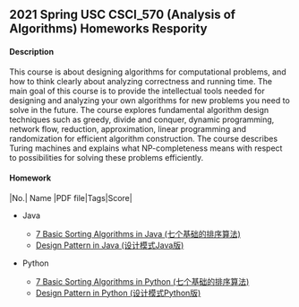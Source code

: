 ## 2021 Spring USC CSCI_570 (Analysis of Algorithms) Homeworks Respority

#### Description
This course is about designing algorithms for computational problems, and how to think clearly about analyzing correctness and running time. The main goal of this course is to provide the intellectual tools needed for designing and analyzing your own algorithms for new problems you need to solve in the future. The course explores fundamental algorithm design techniques such as greedy, divide and conquer, dynamic programming, network flow, reduction, approximation, linear programming and randomization for efficient algorithm construction. The course describes Turing machines and explains what NP-completeness means with respect to possibilities for solving these problems efficiently.

#### Homework

|No.|    Name    |PDF file|Tags|Score|

- Java
  * [7 Basic Sorting Algorithms in Java (七个基础的排序算法)](https://github.com/AaronYang2333/CSCI_570/wiki/Basic-7-Algorithms-in-Python)
  * [Design Pattern in Java (设计模式Java版)](https://github.com/AaronYang2333/CSCI_570/wiki/Design-Pattern-in-Python)


- Python
  * [7 Basic Sorting Algorithms in Python (七个基础的排序算法)](https://github.com/AaronYang2333/CSCI_570/wiki/Basic-7-Algorithms-in-Python)
  * [Design Pattern in Python (设计模式Python版)](https://github.com/AaronYang2333/CSCI_570/wiki/Design-Pattern-in-Python)
